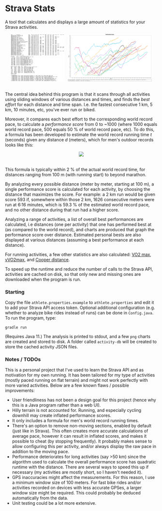 # Strava Stats

A tool that calculates and displays a large amount of statistics for your Strava activities.

<div align="middle">
<img src="screenshot-stats.png" width="35%">
&nbsp;
<img src="screenshot-chart.png" width="55%">
</div>
<br/>

The central idea behind this program is that it scans through all activities using
sliding windows of various distances and times, and finds the _best effort_ for each
distance and time span. I.e. the fastest consecutive 1 km, 5 km, 10 minutes, etc, you've
ever run or biked.

Moreover, it compares each best effort to the corresponding world record pace, to
calculate a _performance score_ from 0 to ~1000 (where 1000 equals world record pace,
500 equals 50 % of world record pace, etc). To do this, a formula has been developed
to estimate the world record running time _t_ (seconds) given any distance *d* (meters),
which for men's outdoor records looks like this:

<div align="middle">
<img src="https://latex.codecogs.com/gif.latex?t%3D%5Cfrac%7Bd%7D%7B32.027459-6.824489%5Cln%20d&plus;0.609759%28%5Cln%20d%29%5E2-0.018826%28%5Cln%20d%29%5E3%7D">
</div>
<br/>

This formula is typically within 2 % of the actual world record time, for distances
ranging from 100 m (with running start) to beyond marathon.

By analyzing every possible distance (meter by meter, starting at 100 m),
a single performance score is calculated
for each activity, by choosing the distance that maximizes the score. For example:
a 2 km run would be given score 593 if, somewhere within those 2 km,
1626 consecutive meters were run at 6:16 minutes, which is 59.3 % of the
estimated world record pace, and no other
distance during that run had a higher score.

Analyzing a range of activities, a list of overall best performances are calculated,
i.e distances (one per activity) that one has performed best at (as compared to the world record),
and charts are produced that graph the performance score over distance. Estimated
personal bests are also displayed at various distances (assuming a best performance at each
distance).

For running activities, a few other statistics are also calculated:
[VO2 max](https://en.wikipedia.org/wiki/VO2_max),
[vVO2max](https://en.wikipedia.org/wiki/VVO2max),
and [Cooper distance](https://en.wikipedia.org/wiki/Cooper_test).

To speed up the runtime and reduce the number of calls to the Strava API,
activities are cached on disk, so that only new and missing ones
are downloaded when the program is run.

### Starting

Copy the file `athlete.properties.example` to `athlete.properties` and edit it to add your
Strava API access token. Optional additional configuration (e.g. whether to analyze
bike rides instead of runs) can be done in `Config.java`. To run the program, type:
```
gradle run
```

(Requires Java 11.) The analysis is printed to stdout, and a few `png` charts are created
and stored to disk. A folder called `activity-db` will be created to store the cached
activity JSON files.

### Notes / TODOs
This is a personal project that I've used to learn the Strava API and as motivation
for my own running. It has been tailored for my type of activities (mostly paced
running on flat terrain) and might not work perfectly with more varied activities.
Below are a few known flaws / possible improvements:
- User friendliness has not been a design goal for this project
  (hence why this is a Java program rather than a web UI).
- Hilly terrain is not accounted for. Running, and especially cycling downhill may create inflated
  performance scores.
- It only includes a formula for men's world record running times.
- There's an option to remove non-moving sections, enabled by default (just like in Strava). This
  often creates more accurate calculations of average pace, however it can result in inflated
  scores, and makes it possible to cheat (by stopping frequently). It probably makes sense to
  allow configuring this per activity, and/or always display the raw pace in addition to the
  moving pace.
- Performance deteriorates for long activities (say >50 km) since the algorithm used to calculate
  the overall performance score has quadratic runtime with the distance. There are several
  ways to speed this up if necessary (my activities are mostly short, so I haven't needed it).
- GPS inaccuracies might affect the measurements. For this reason, I use a minimum window size of
  100 meters. For fast bike rides and/or activities recorded on devices with less accurate GPSes,
  a larger window size might be required. This could probably be deduced automatically from the data.
- Unit testing could be a lot more extensive.
